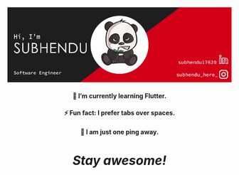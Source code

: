 
[![social banner for subhendu](https://raw.githubusercontent.com/subhendu17620/subhendu17620/master/assets/banner-compressed.png)](https://www.linkedin.com/in/subhendu17620/)



<h4 align='center'>🌱 I’m currently learning Flutter.</h4>
<h4 align='center'>⚡ Fun fact: I prefer tabs over spaces.</h4>
<h4 align='center'>💬 I am just one ping away. </h4>

<h1 align='center'><i>Stay awesome!</i></h1>
<!--
**subhendu17620/subhendu17620** is a ✨ _special_ ✨ repository because its `README.md` (this file) appears on your GitHub profile.
Hi there 👋,
Here are some ideas to get you started:

 [![subhendu17620@gmail.com](https://img.shields.io/badge/-subhendu17620@gmail.com-c14438?style=flat-square&logo=Gmail&logoColor=white)](mailto:subhendu17620@gmail.com)
- 🔭 I’m currently working on ...
- 🌱 I’m currently learning ...
- 👯 I’m looking to collaborate on ...
- 🤔 I’m looking for help with ...
- 💬 Ask me about ...
- 📫 How to reach me: ...
- 😄 Pronouns: ...
- ⚡ Fun fact: ...
-->
